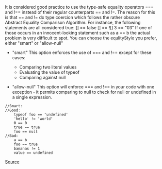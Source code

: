 It is considered good practice to use the type-safe equality operators === and !== instead of their regular counterparts == and !=.
The reason for this is that == and != do type coercion which follows the rather obscure Abstract Equality Comparison Algorithm. For instance, the following statements are all considered true:
[] == false
[] == ![]
3 == "03"
If one of those occurs in an innocent-looking statement such as a == b the actual problem is very difficult to spot.
You can choose the equlityStyle you prefer, either "smart" or "allow-null"
* "smart"
This option enforces the use of === and !== except for these cases:
  * Comparing two literal values
  * Evaluating the value of typeof
  * Comparing against null

* "allow-null"
This option will enforce === and !== in your code with one exception - it permits comparing to null to check for null or undefined in a single expression.

```
//Smart:
//Good:
	typeof foo == 'undefined'
	'hello' != 'world'
	0 == 0
	true == true
	foo == null
//Bad:
	a == b 
	foo == true
	bananas != 1
	value == undefined

```
[Source](http://eslint.org/docs/rules/eqeqeq)
